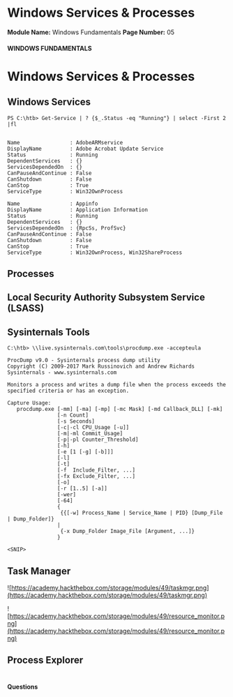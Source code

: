 <!--
 // Platform: Academy
// URL: https://academy.hackthebox.com/module/49/section/457
// Platform Version: V1
// Module ID: 49
// Module Name: Windows Fundamentals
// Module Difficulty: Fundamental
// Section ID: 457
// Section Title: Windows Services & Processes
// Page Title: Windows Fundamentals
// Page Number: 05
-->

# Windows Services & Processes

**Module Name:** Windows Fundamentals **Page Number:** 05

#### WINDOWS FUNDAMENTALS

# Windows Services & Processes

## Windows Services

``` powershell-session
PS C:\htb> Get-Service | ? {$_.Status -eq "Running"} | select -First 2 |fl


Name                : AdobeARMservice
DisplayName         : Adobe Acrobat Update Service
Status              : Running
DependentServices   : {}
ServicesDependedOn  : {}
CanPauseAndContinue : False
CanShutdown         : False
CanStop             : True
ServiceType         : Win32OwnProcess

Name                : Appinfo
DisplayName         : Application Information
Status              : Running
DependentServices   : {}
ServicesDependedOn  : {RpcSs, ProfSvc}
CanPauseAndContinue : False
CanShutdown         : False
CanStop             : True
ServiceType         : Win32OwnProcess, Win32ShareProcess
```

## Processes

## Local Security Authority Subsystem Service (LSASS)

## Sysinternals Tools

``` cmd-session
C:\htb> \\live.sysinternals.com\tools\procdump.exe -accepteula

ProcDump v9.0 - Sysinternals process dump utility
Copyright (C) 2009-2017 Mark Russinovich and Andrew Richards
Sysinternals - www.sysinternals.com

Monitors a process and writes a dump file when the process exceeds the
specified criteria or has an exception.

Capture Usage:
   procdump.exe [-mm] [-ma] [-mp] [-mc Mask] [-md Callback_DLL] [-mk]
                [-n Count]
                [-s Seconds]
                [-c|-cl CPU_Usage [-u]]
                [-m|-ml Commit_Usage]
                [-p|-pl Counter_Threshold]
                [-h]
                [-e [1 [-g] [-b]]]
                [-l]
                [-t]
                [-f  Include_Filter, ...]
                [-fx Exclude_Filter, ...]
                [-o]
                [-r [1..5] [-a]]
                [-wer]
                [-64]
                {
                 {{[-w] Process_Name | Service_Name | PID} [Dump_File | Dump_Folder]}
                |
                 {-x Dump_Folder Image_File [Argument, ...]}
                }
				
<SNIP>
```

## Task Manager

![https://academy.hackthebox.com/storage/modules/49/taskmgr.png](https://academy.hackthebox.com/storage/modules/49/taskmgr.png)

![https://academy.hackthebox.com/storage/modules/49/resource_monitor.png](https://academy.hackthebox.com/storage/modules/49/resource_monitor.png)

## Process Explorer

# 

# 

#### Questions

####